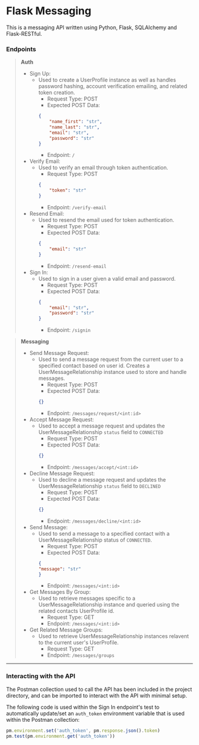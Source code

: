 # Flask Messaging

This is a messaging API written using Python, Flask, SQLAlchemy and Flask-RESTful.

### Endpoints

> **Auth**
> - Sign Up:
>     - Used to create a UserProfile instance as well as handles password hashing, account verification emailing, and related token creation.
>         - Request Type: POST
>         - Expected POST Data:
>         ```json
>         {
>             "name_first": "str",
>             "name_last": "str",
>             "email": "str",
>             "password": "str"
>         }
>         ```
>         - Endpoint: ```/```
> - Verify Email:
>     - Used to verify an email through token authentication.
>         - Request Type: POST
>         ```json
>         {
>             "token": "str"
>         }
>         ```
>         - Endpoint: ```/verify-email```
> - Resend Email:
>     - Used to resend the email used for token authentication.
>         - Request Type: POST
>         - Expected POST Data:
>         ```json
>         {
>             "email": "str"
>         }
>         ```
>         - Endpoint: ```/resend-email```
> - Sign In:
>     - Used to sign in a user given a valid email and password.
>         - Request Type: POST
>         - Expected POST Data:
>         ```json
>         {
>             "email": "str",
>             "password": "str"
>         }
>         ```
>         - Endpoint: ```/signin```

> **Messaging**
> - Send Message Request:
>     - Used to send a message request from the current user to a specified contact based on user id. Creates a UserMessageRelationship instance used to store and handle messages.
>         - Request Type: POST
>         - Expected POST Data:
>         ```json
>         {}
>         ```
>         - Endpoint: ```/messages/request/<int:id>```
> - Accept Message Request:
>     - Used to accept a message request and updates the UserMessageRelationship ```status``` field to ```CONNECTED```
>         - Request Type: POST
>         - Expected POST Data:
>         ```json
>         {}
>         ```
>         - Endpoint: ```/messages/accept/<int:id>```
> - Decline Message Request:
>     - Used to decline a message request and updates the UserMessageRelationship ```status``` field to ```DECLINED```
>         - Request Type: POST
>         - Expected POST Data:
>         ```json
>         {}
>         ```
>         - Endpoint: ```/messages/decline/<int:id>```
> - Send Message:
>     - Used to send a message to a specified contact with a UserMessageRelationship status of ```CONNECTED```.
>         - Request Type: POST
>         - Expected POST Data:
>         ```json
>         {
>         "message": "str"
>         }
>         ```
>         - Endpoint: ```/messages/<int:id>```
> - Get Messages By Group:
>     - Used to retrieve messages specific to a UserMessageRelationship instance and queried using the related contacts UserProfile id.
>         - Request Type: GET
>         - Endpoint: ```/messages/<int:id>```
> - Get Related Message Groups:
>     - Used to retrieve UserMessageRelationship instances relavent to the current user's UserProfile.
>         - Request Type: GET
>         - Endpoint: ```/messages/groups```

--- 

### Interacting with the API

The Postman collection used to call the API has been included in the project directory, and can be imported to interact with the API with minimal setup.

The following code is used within the Sign In endpoint's test to automatically update/set an ```auth_token``` environment variable that is used within the Postman collection:
```javascript
pm.environment.set('auth_token', pm.response.json().token)
pm.test(pm.environment.get('auth_token'))
```